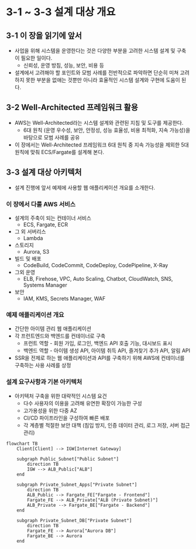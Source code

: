 # 3-1 ~ 3-3 설계 대상 개요

## 3-1 이 장을 읽기에 앞서

- 사업을 위해 시스템을 운영한다는 것은 다양한 부분을 고려한 시스템 설계 및 구축이 필요한 일이다.
    - 신뢰성, 운영 방침, 성능, 보안, 비용 등
- 설계에서 고려해야 할 포인트와 모범 사례를 전반적으로 파악하면 단순히 미쳐 고려하지 못한 부분을 없애는 것뿐만 아니라 효율적인 시스템 설계와 구현에 도움이 된다.

## 3-2 Well-Architected 프레임워크 활용

- AWS는 Well-Architected라는 시스템 설계와 관련된 지침 및 도구를 제공한다.
    - 6대 원칙 (운영 우수성, 보안, 안정성, 성능 효율성, 비용 최적화, 지속 가능성)을 바탕으로 모범 사례를 공유
- 이 장에서는 Well-Architected 프레임워크 6대 원칙 중 지속 가능성을 제외한 5대 원칙에 맞춰 ECS/Fargate를 설계해 본다.

## 3-3 설계 대상 아키텍처

- 설계 진행에 앞서 예제에 사용할 웹 애플리케이션 개요를 소개한다.

### 이 장에서 다룰 AWS 서비스

- 설계의 주축이 되는 컨테이너 서비스
    - ECS, Fargate, ECR
- 그 외 서버리스
    - Lambda
- 스토리지
    - Aurora, S3
- 빌드 및 배포
    - CodeBuild, CodeCommit, CodeDeploy, CodePipeline, X-Ray
- 그외 운영
    - ELB, Firehose, VPC, Auto Scaling, Chatbot, CloudWatch, SNS, Systems Manager
- 보안
    - IAM, KMS, Secrets Manager, WAF

### 예제 애플리케이션 개요

- 간단한 아이템 관리 웹 애플리케이션
- 각 프런트엔드와 백엔드를 컨테이너로 구축
    - 프런트 역할 - 회원 가입, 로그인, 백엔드 API 호출 기능, 대시보드 표시
    - 백엔드 역할 - 아이템 생성 API, 아이템 취득 API, 즐겨찾기 추가 API, 알림 API
- SSR을 전제로 하는 웹 애플리케이션과 API를 구축하기 위해 AWS에 컨테이너를 구축하는 사용 사례를 상정

### 설계 요구사항과 기본 아키텍처

- 아키텍처 구축을 위한 대략적인 시스템 요건
    - 다수 사용자의 이용을 고려해 유연한 확장이 가능한 구성
    - 고가용성을 위한 다중 AZ
    - CI/CD 파이프라인을 구성하여 빠른 배포
    - 각 계층별 적절한 보안 대책 (침입 방지, 인증 데이터 관리, 로그 저장, 서버 접근 관리)

```mermaid
flowchart TB
    Client[Client] --> IGW[Internet Gateway]
    
    subgraph Public_Subnet["Public Subnet"]
        direction TB
        IGW --> ALB_Public["ALB"]
    end

    subgraph Private_Subnet_Apps["Private Subnet"]
        direction TB
        ALB_Public --> Fargate_FE["Fargate - Frontend"]
        Fargate_FE --> ALB_Private["ALB (Private Subnet)"]
        ALB_Private --> Fargate_BE["Fargate - Backend"]
    end

    subgraph Private_Subnet_DB["Private Subnet"]
        direction TB
        Fargate_FE --> Aurora["Aurora DB"]
        Fargate_BE --> Aurora
    end
```
